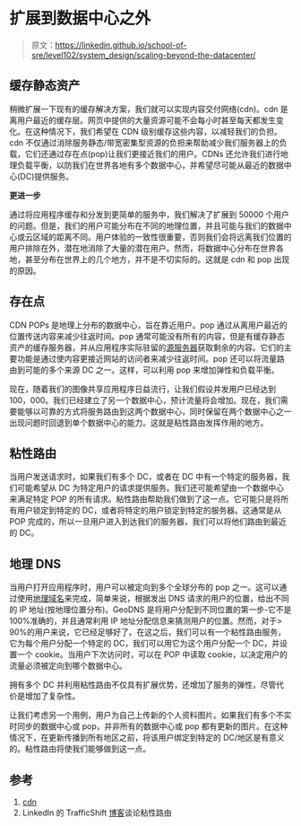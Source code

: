 # 扩展到数据中心之外

> 原文：<https://linkedin.github.io/school-of-sre/level102/system_design/scaling-beyond-the-datacenter/>

## 缓存静态资产

稍微扩展一下现有的缓存解决方案，我们就可以实现内容交付网络(cdn)。cdn 是离用户最近的缓存层。网页中提供的大量资源可能不会每小时甚至每天都发生变化。在这种情况下，我们希望在 CDN 级别缓存这些内容，以减轻我们的负担。cdn 不仅通过消除服务静态/带宽密集型资源的负担来帮助减少我们服务器上的负载，它们还通过存在点(pop)让我们更接近我们的用户。CDNs 还允许我们进行地理负载平衡，以防我们在世界各地有多个数据中心，并希望尽可能从最近的数据中心(DC)提供服务。

**更进一步**

通过将应用程序缓存和分发到更简单的服务中，我们解决了扩展到 50000 个用户的问题。但是，我们的用户可能分布在不同的地理位置，并且可能与我们的数据中心或云区域的距离不同。用户体验的一致性很重要，否则我们会将远离我们位置的用户排除在外，潜在地消除了大量的潜在用户。然而，将数据中心分布在世界各地，甚至分布在世界上的几个地方，并不是不切实际的。这就是 cdn 和 pop 出现的原因。

## 存在点

CDN POPs 是地理上分布的数据中心，旨在靠近用户。pop 通过从离用户最近的位置传送内容来减少往返时间。pop 通常可能没有所有的内容，但是有缓存静态资产的缓存服务器，并从应用程序实际驻留的[源服务器](https://www.cloudflare.com/en-in/learning/cdn/glossary/origin-server/)获取剩余的内容。它们的主要功能是通过使内容更接近网站的访问者来减少往返时间。pop 还可以将流量路由到可能的多个来源 DC 之一。这样，可以利用 pop 来增加弹性和负载平衡。

现在，随着我们的图像共享应用程序日益流行，让我们假设并发用户已经达到 100，000。我们已经建立了另一个数据中心，预计流量将会增加。现在，我们需要能够以可靠的方式将服务路由到这两个数据中心，同时保留在两个数据中心之一出现问题时回退到单个数据中心的能力。这就是粘性路由发挥作用的地方。

## 粘性路由

当用户发送请求时，如果我们有多个 DC，或者在 DC 中有一个特定的服务器，我们可能希望从 DC 为特定用户的请求提供服务。我们还可能希望由一个数据中心来满足特定 POP 的所有请求。粘性路由帮助我们做到了这一点。它可能只是将所有用户锁定到特定的 DC，或者将特定的用户锁定到特定的服务器。这通常是从 POP 完成的，所以一旦用户进入到达我们的服务器，我们可以将他们路由到最近的 DC。

## 地理 DNS

当用户打开应用程序时，用户可以被定向到多个全球分布的 pop 之一。这可以通过使用[地理域名](https://jameshfisher.com/2017/02/08/how-does-geodns-work/)来完成，简单来说，根据发出 DNS 请求的用户的位置，给出不同的 IP 地址(按地理位置分布)。GeoDNS 是将用户分配到不同位置的第一步-它不是 100%准确的，并且通常利用 IP 地址分配信息来猜测用户的位置。然而，对于> 90%的用户来说，它已经足够好了。在这之后，我们可以有一个粘性路由服务，它为每个用户分配一个特定的 DC，我们可以用它为这个用户分配一个 DC，并设置一个 cookie。当用户下次访问时，可以在 POP 中读取 cookie，以决定用户的流量必须被定向到哪个数据中心。

拥有多个 DC 并利用粘性路由不仅具有扩展优势，还增加了服务的弹性，尽管代价是增加了复杂性。

让我们考虑另一个用例，用户为自己上传新的个人资料图片。如果我们有多个不实时同步的数据中心或 pop，并非所有的数据中心或 pop 都有更新的图片。在这种情况下，在更新传播到所有地区之前，将该用户绑定到特定的 DC/地区是有意义的。粘性路由将使我们能够做到这一点。

## 参考

1.  [cdn](https://www.cloudflare.com/en-in/learning/cdn/what-is-a-cdn/)
2.  LinkedIn 的 TrafficShift [博客](https://engineering.linkedin.com/blog/2017/05/trafficshift--load-testing-at-scale)谈论粘性路由